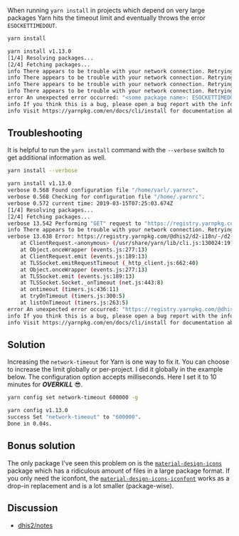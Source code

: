 When running `yarn install` in projects which depend on very large packages Yarn hits the timeout limit and eventually throws the error `ESOCKETTIMEDOUT`.

```sh
yarn install

yarn install v1.13.0
[1/4] Resolving packages...
[2/4] Fetching packages...
info There appears to be trouble with your network connection. Retrying...
info There appears to be trouble with your network connection. Retrying...
info There appears to be trouble with your network connection. Retrying...
info There appears to be trouble with your network connection. Retrying...
error An unexpected error occurred: "<some package name>: ESOCKETTIMEDOUT".
info If you think this is a bug, please open a bug report with the information provided in "/home/varl/dev/dhis2/apps/dashboards-app/yarn-error.log".
info Visit https://yarnpkg.com/en/docs/cli/install for documentation about this command.
```

## Troubleshooting

It is helpful to run the `yarn install` command with the `--verbose` switch to get additional information as well.

```sh
yarn install --verbose

yarn install v1.13.0
verbose 0.568 Found configuration file "/home/varl/.yarnrc".
verbose 0.568 Checking for configuration file "/home/.yarnrc".
verbose 0.572 current time: 2019-03-15T07:25:03.674Z
[1/4] Resolving packages...
[2/4] Fetching packages...
verbose 13.542 Performing "GET" request to "https://registry.yarnpkg.com/material-ui/-/material-ui-0.20.2.tgz".
info There appears to be trouble with your network connection. Retrying...
verbose 13.638 Error: https://registry.yarnpkg.com/@dhis2/d2-i18n/-/d2-i18n-1.0.4.tgz: ESOCKETTIMEDOUT
    at ClientRequest.<anonymous> (/usr/share/yarn/lib/cli.js:130024:19)
    at Object.onceWrapper (events.js:277:13)
    at ClientRequest.emit (events.js:189:13)
    at TLSSocket.emitRequestTimeout (_http_client.js:662:40)
    at Object.onceWrapper (events.js:277:13)
    at TLSSocket.emit (events.js:189:13)
    at TLSSocket.Socket._onTimeout (net.js:443:8)
    at ontimeout (timers.js:436:11)
    at tryOnTimeout (timers.js:300:5)
    at listOnTimeout (timers.js:263:5)
error An unexpected error occurred: "https://registry.yarnpkg.com/@dhis2/d2-i18n/-/d2-i18n-1.0.4.tgz: ESOCKETTIMEDOUT".
info If you think this is a bug, please open a bug report with the information provided in "/home/varl/dev/dhis2/apps/dashboards-app/yarn-error.log".
info Visit https://yarnpkg.com/en/docs/cli/install for documentation about this command.
```

## Solution

Increasing the `network-timeout` for Yarn is one way to fix it. You can choose to increase the limit globally or per-project. I did it globally in the example below. The configuration option accepts milliseconds. Here I set it to 10 minutes for _**OVERKILL**_ 😎.

```sh
yarn config set network-timeout 600000 -g

yarn config v1.13.0
success Set "network-timeout" to "600000".
Done in 0.04s.
```

## Bonus solution

The only package I've seen this problem on is the [`material-design-icons`](https://www.npmjs.com/package/material-design-icons) package which has a ridiculous amount of files in a large package format. If you only need the iconfont, the [`material-design-icons-iconfont`](https://github.com/Jossef/material-design-icons-iconfont) works as a drop-in replacement and is a lot smaller (package-wise).

## Discussion

- [dhis2/notes](https://github.com/dhis2/notes/issues/29)
